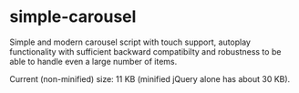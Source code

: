 # simple-carousel

Simple and modern carousel script with touch support, autoplay functionality with sufficient backward compatibilty and robustness to be able to handle even a large number of items.

Current (non-minified) size: 11 KB (minified jQuery alone has about 30 KB).
